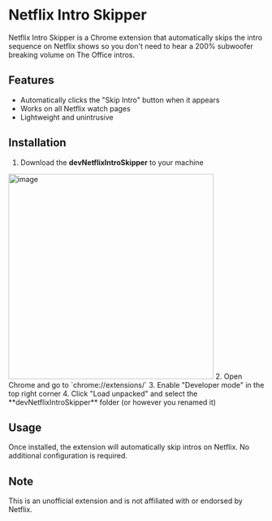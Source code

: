 # Netflix Intro Skipper

Netflix Intro Skipper is a Chrome extension that automatically skips the intro sequence on Netflix shows so you don't need to hear a 200% subwoofer breaking volume on The Office intros.

## Features

- Automatically clicks the "Skip Intro" button when it appears
- Works on all Netflix watch pages
- Lightweight and unintrusive

## Installation

1. Download the **devNetflixIntroSkipper** to your machine
<img width="404" alt="image" src="https://github.com/user-attachments/assets/5a4f7a48-95ed-45c3-a3ee-39d9eb68104a">
2. Open Chrome and go to `chrome://extensions/`
3. Enable "Developer mode" in the top right corner
4. Click "Load unpacked" and select the **devNetflixIntroSkipper** folder (or however you renamed it)

## Usage

Once installed, the extension will automatically skip intros on Netflix. No additional configuration is required.

## Note

This is an unofficial extension and is not affiliated with or endorsed by Netflix.
